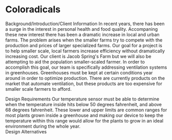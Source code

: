 Coloradicals
===========
Background/Introduction/Client Information
  In recent years, there has been a surge in the interest in personal health and food quality. Accompaning these new interest there has been a dramatic increase in local and urban farms. The problem arises when the smaller farms try to compete with the production and prices of larger specialized farms. Our goal for a project is to help smaller scale, local farmers increase efficiency without dramatically increasing cost. Our client is Jacob Spring's Farm but we will also be attempting to aid the population smaller-scaled farmer. In order to accomplish this goal, our team is specifically addressing ventilation systems in greenhouses. Greenhouses must be kept at certain conditions year around in order to optimize production. There are currently products on the market that automate ventilation, but these products are too expensive for smaller scale farmers to afford. 

Design Requirements
  Our temperature sensor must be able to determine when the temperature inside hits below 50 degrees fahrenheit, and above 68 degrees fahrenheit. These lower and upper limits are common ranges for most plants grown inside a greenhouse and making our device to keep the temperature within this range would allow for the plants to grow in an ideal environment during the whole year.  
Design Alternatives
  
